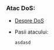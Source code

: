 ### Atac DoS:
  - [Despre DoS](https://github.com/Dani780-C/Cyber-security/blob/main/learn/info_DoS_attack.md)
  - Pasii atacului: 
    
        asdasd
